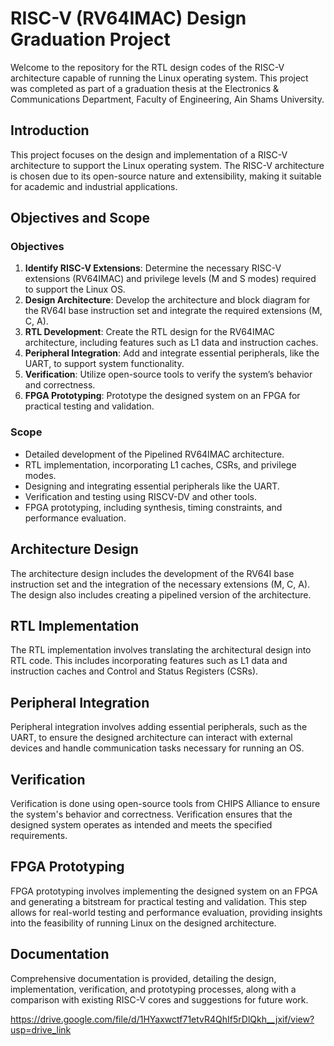 # RISC-V (RV64IMAC) Design Graduation Project

Welcome to the repository for the RTL design codes of the RISC-V architecture capable of running the Linux operating system. This project was completed as part of a graduation thesis at the Electronics & Communications Department, Faculty of Engineering, Ain Shams University.

## Introduction

This project focuses on the design and implementation of a RISC-V architecture to support the Linux operating system. The RISC-V architecture is chosen due to its open-source nature and extensibility, making it suitable for academic and industrial applications.

## Objectives and Scope

### Objectives

1. **Identify RISC-V Extensions**: Determine the necessary RISC-V extensions (RV64IMAC) and privilege levels (M and S modes) required to support the Linux OS.
2. **Design Architecture**: Develop the architecture and block diagram for the RV64I base instruction set and integrate the required extensions (M, C, A).
3. **RTL Development**: Create the RTL design for the RV64IMAC architecture, including features such as L1 data and instruction caches.
4. **Peripheral Integration**: Add and integrate essential peripherals, like the UART, to support system functionality.
5. **Verification**: Utilize open-source tools to verify the system’s behavior and correctness.
6. **FPGA Prototyping**: Prototype the designed system on an FPGA for practical testing and validation.

### Scope

- Detailed development of the Pipelined RV64IMAC architecture.
- RTL implementation, incorporating L1 caches, CSRs, and privilege modes.
- Designing and integrating essential peripherals like the UART.
- Verification and testing using RISCV-DV and other tools.
- FPGA prototyping, including synthesis, timing constraints, and performance evaluation.

## Architecture Design

The architecture design includes the development of the RV64I base instruction set and the integration of the necessary extensions (M, C, A). The design also includes creating a pipelined version of the architecture.

## RTL Implementation

The RTL implementation involves translating the architectural design into RTL code. This includes incorporating features such as L1 data and instruction caches and Control and Status Registers (CSRs).

## Peripheral Integration

Peripheral integration involves adding essential peripherals, such as the UART, to ensure the designed architecture can interact with external devices and handle communication tasks necessary for running an OS.

## Verification

Verification is done using open-source tools from CHIPS Alliance to ensure the system's behavior and correctness. Verification ensures that the designed system operates as intended and meets the specified requirements.

## FPGA Prototyping

FPGA prototyping involves implementing the designed system on an FPGA and generating a bitstream for practical testing and validation. This step allows for real-world testing and performance evaluation, providing insights into the feasibility of running Linux on the designed architecture.

## Documentation

Comprehensive documentation is provided, detailing the design, implementation, verification, and prototyping processes, along with a comparison with existing RISC-V cores and suggestions for future work.

https://drive.google.com/file/d/1HYaxwctf71etvR4QhIf5rDlQkh__jxif/view?usp=drive_link
